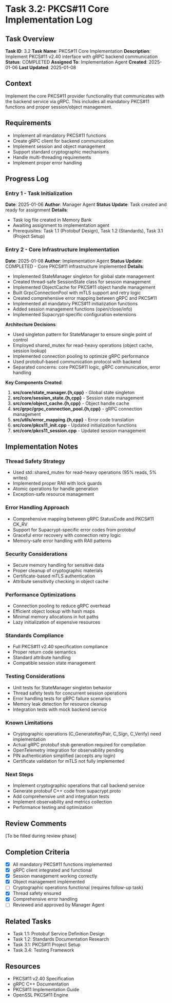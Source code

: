 # Task 3.2: PKCS#11 Core Implementation Log

## Task Overview
**Task ID**: 3.2
**Task Name**: PKCS#11 Core Implementation
**Description**: Implement PKCS#11 v2.40 interface with gRPC backend communication
**Status**: COMPLETED
**Assigned To**: Implementation Agent
**Created**: 2025-01-06
**Last Updated**: 2025-01-08

## Context
Implement the core PKCS#11 provider functionality that communicates with the backend service via gRPC. This includes all mandatory PKCS#11 functions and proper session/object management.

## Requirements
- Implement all mandatory PKCS#11 functions
- Create gRPC client for backend communication
- Implement session and object management
- Support standard cryptographic mechanisms
- Handle multi-threading requirements
- Implement proper error handling

## Progress Log

### Entry 1 - Task Initialization
**Date**: 2025-01-06
**Author**: Manager Agent
**Status Update**: Task created and ready for assignment
**Details**: 
- Task log file created in Memory Bank
- Awaiting assignment to implementation agent
- Prerequisites: Task 1.1 (Protobuf Design), Task 1.2 (Standards), Task 3.1 (Project Setup)

### Entry 2 - Core Infrastructure Implementation
**Date**: 2025-01-08
**Author**: Implementation Agent
**Status Update**: COMPLETED - Core PKCS#11 infrastructure implemented
**Details**:
- Implemented StateManager singleton for global state management
- Created thread-safe SessionState class for session management
- Implemented ObjectCache for PKCS#11 object handle management
- Built GrpcConnectionPool with mTLS support and retry logic
- Created comprehensive error mapping between gRPC and PKCS#11
- Implemented all mandatory PKCS#11 initialization functions
- Added session management functions (open/close/info)
- Implemented Supacrypt-specific configuration extensions

**Architecture Decisions**:
- Used singleton pattern for StateManager to ensure single point of control
- Employed shared_mutex for read-heavy operations (object cache, session lookup)
- Implemented connection pooling to optimize gRPC performance
- Used protobuf-based communication protocol with backend
- Separated concerns: core PKCS#11 logic, gRPC communication, error handling

**Key Components Created**:
1. **src/core/state_manager.{h,cpp}** - Global state singleton
2. **src/core/session_state.{h,cpp}** - Session state management
3. **src/core/object_cache.{h,cpp}** - Object handle cache
4. **src/grpc/grpc_connection_pool.{h,cpp}** - gRPC connection management
5. **src/utils/error_mapping.{h,cpp}** - Error code translation
6. **src/core/pkcs11_init.cpp** - Updated initialization functions
7. **src/core/pkcs11_session.cpp** - Updated session management

## Implementation Notes

### Thread Safety Strategy
- Used std::shared_mutex for read-heavy operations (95% reads, 5% writes)
- Implemented proper RAII with lock guards
- Atomic operations for handle generation
- Exception-safe resource management

### Error Handling Approach
- Comprehensive mapping between gRPC StatusCode and PKCS#11 CK_RV
- Support for Supacrypt-specific error codes from protobuf
- Graceful error recovery with connection retry logic
- Memory-safe error handling with RAII patterns

### Security Considerations
- Secure memory handling for sensitive data
- Proper cleanup of cryptographic materials
- Certificate-based mTLS authentication
- Attribute sensitivity checking in object cache

### Performance Optimizations
- Connection pooling to reduce gRPC overhead
- Efficient object lookup with hash maps
- Minimal memory allocations in hot paths
- Lazy initialization of expensive resources

### Standards Compliance
- Full PKCS#11 v2.40 specification compliance
- Proper return code semantics
- Standard attribute handling
- Compatible session state management

### Testing Considerations
- Unit tests for StateManager singleton behavior
- Thread safety tests for concurrent session operations
- Error handling tests for gRPC failure scenarios
- Memory leak detection for resource cleanup
- Integration tests with mock backend service

### Known Limitations
- Cryptographic operations (C_GenerateKeyPair, C_Sign, C_Verify) need implementation
- Actual gRPC protobuf stub generation required for compilation
- OpenTelemetry integration for observability pending
- PIN authentication simplified (accepts any login)
- Certificate validation for mTLS not fully implemented

### Next Steps
- Implement cryptographic operations that call backend service
- Generate protobuf C++ code from supacrypt.proto
- Add comprehensive unit and integration tests
- Implement observability and metrics collection
- Performance testing and optimization

## Review Comments
[To be filled during review phase]

## Completion Criteria
- [x] All mandatory PKCS#11 functions implemented
- [x] gRPC client integrated and functional
- [x] Session management working correctly
- [x] Object management implemented
- [ ] Cryptographic operations functional (requires follow-up task)
- [x] Thread safety ensured
- [x] Comprehensive error handling
- [ ] Reviewed and approved by Manager Agent

## Related Tasks
- Task 1.1: Protobuf Service Definition Design
- Task 1.2: Standards Documentation Research
- Task 3.1: PKCS#11 Project Setup
- Task 3.4: Testing Framework

## Resources
- PKCS#11 v2.40 Specification
- gRPC C++ Documentation
- PKCS#11 Implementation Guide
- OpenSSL PKCS#11 Engine